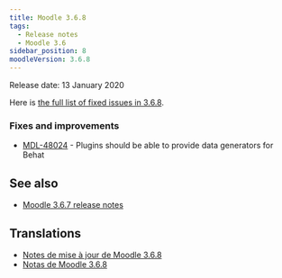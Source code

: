 ```yaml
---
title: Moodle 3.6.8
tags:
  - Release notes
  - Moodle 3.6
sidebar_position: 8
moodleVersion: 3.6.8
---
```


Release date: 13 January 2020

Here is [the full list of fixed issues in 3.6.8](https://moodle.atlassian.net/secure/IssueNavigator!executeAdvanced.jspa?jqlQuery=project+%3D+mdl+AND+resolution+%3D+fixed+AND+fixVersion+in+%28%223.6.8%22%29+ORDER+BY+priority+DESC&runQuery=true&clear=true).

### Fixes and improvements

- [MDL-48024](https://moodle.atlassian.net/browse/MDL-48024) - Plugins should be able to provide data generators for Behat

## See also

- [Moodle 3.6.7 release notes](./3.6.7.md)

## Translations

- [Notes de mise à jour de Moodle 3.6.8](https://docs.moodle.org/fr/Notes_de_mise_à_jour_de_Moodle_3.6.8)
- [Notas de Moodle 3.6.8](https://docs.moodle.org/es/Notas_de_Moodle_3.6.8)
